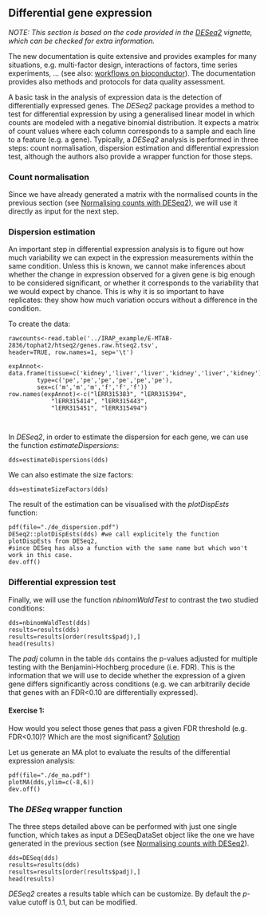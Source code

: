 ## Differential gene expression

*NOTE: This section is based on the code provided in the [DESeq2](http://www.bioconductor.org/packages/3.1/bioc/html/DESeq2.html) vignette, which can be checked for extra information.*

The new documentation is quite extensive and provides examples for many situations, e.g. multi-factor design, interactions of factors, time series experiments, ... (see also: [workflows on bioconductor](http://www.bioconductor.org/help/workflows/rnaseqGene/)). The documentation provides also methods and protocols for data quality assessment.

A basic task in the analysis of expression data is the detection of differentially expressed genes. The *DESeq2* package provides a method to test for differential expression by using a generalised linear model in which counts are modeled with a negative binomial distribution. It expects a matrix of count values where each column corresponds to a sample and each line to a feature (e.g. a gene). Typically, a *DESeq2* analysis is performed in three steps: count normalisation, dispersion estimation and differential expression test, although the authors also provide a wrapper function for those steps.

### Count normalisation
Since we have already generated a matrix with the normalised counts in the previous section (see [Normalising counts with DESeq2](https://github.com/Functional-Genomics/TeachingMaterial/blob/Cancer-Genomics-07-2015/doc/25.normalising.md#with-deseq2)), we will use it directly as input for the next step.

### Dispersion estimation
An important step in differential expression analysis is to figure out how much variability we can expect in the expression measurements within the same condition. Unless this is known, we cannot make inferences about whether the change in expression observed for a given gene is big enough to be considered significant, or whether it corresponds to the variability that we would expect by chance. This is why it is so important to have replicates: they show how much variation occurs without a difference in the condition.

To create the data:

```rconsole
rawcounts<-read.table('../IRAP_example/E-MTAB-2836/tophat2/htseq2/genes.raw.htseq2.tsv',
header=TRUE, row.names=1, sep='\t')

expAnnot<-data.frame(tissue=c('kidney','liver','liver','kidney','liver','kidney'),
        type=c('pe','pe','pe','pe','pe','pe'),
        sex=c('m','m','m','f','f','f'))
row.names(expAnnot)<-c("lERR315383", "lERR315394", 
            "lERR315414", "lERR315443", 
            "lERR315451", "lERR315494")

            
````


In *DESeq2*, in order to estimate the dispersion for each gene, we can use the function *estimateDispersions*:
```rconsole
dds=estimateDispersions(dds)
```
We can also estimate the size factors:

```rconsole
dds=estimateSizeFactors(dds)
```

The result of the estimation can be visualised with the *plotDispEsts* function:
```rconsole
pdf(file="./de_dispersion.pdf")
DESeq2::plotDispEsts(dds) #we call explicitely the function plotDispEsts from DESeq2, 
#since DESeq has also a function with the same name but which won't work in this case.
dev.off()
```

### Differential expression test
Finally, we will use the function *nbinomWaldTest* to contrast the two studied conditions:

```rconsole
dds=nbinomWaldTest(dds)
results=results(dds)
results=results[order(results$padj),]
head(results)
```

The *padj* column in the table `dds` contains the p-values adjusted for multiple testing with the Benjamini-Hochberg procedure (i.e. FDR). This is the information that we will use to decide whether the expression of a given gene differs significantly across conditions (e.g. we can arbitrarily decide that genes with an FDR<0.10 are differentially expressed).

#### Exercise 1: 
How would you select those genes that pass a given FDR threshold (e.g. FDR<0.10)? Which are the most significant?
[Solution](https://github.com/barzine/TeachingMaterial/blob/Cancer-Genomics-07-2014/solutions/_de_ex1.md)

Let us generate an MA plot to evaluate the results of the differential expression analysis:

```rconsole
pdf(file="./de_ma.pdf")
plotMA(dds,ylim=c(-8,6))
dev.off()
```

### The *DESeq* wrapper function
The three steps detailed above can be performed with just one single function, which takes as input a DESeqDataSet object like the one we have generated in the previous section (see [Normalising counts with DESeq2](https://github.com/Functional-Genomics/TeachingMaterial/edit/Cancer-Genomics-07-2015/doc/25.normalising.md#with-deseq2)).


```rconsole
dds=DESeq(dds)
results=results(dds)
results=results[order(results$padj),]
head(results)
```

*DESeq2* creates a results table which can be customize. By default the _p_-value cutoff is 0.1, but can be modified.


